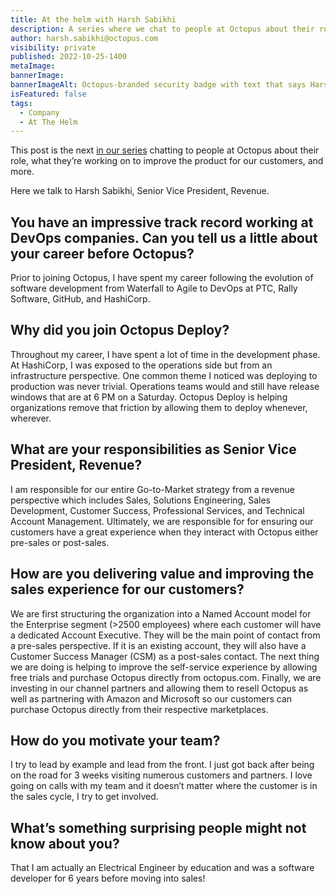 ```yaml
---
title: At the helm with Harsh Sabikhi
description: A series where we chat to people at Octopus about their role, what they’re working on to improve the product, and more. Hear from Harsh Sabikhi, Senior Vice President, Revenue.
author: harsh.sabikhi@octopus.com
visibility: private
published: 2022-10-25-1400
metaImage: 
bannerImage: 
bannerImageAlt: Octopus-branded security badge with text that says Harsh Sabikhi, Senior Vice President, Revenue, above the silhouette of a man.
isFeatured: false
tags: 
  - Company
  - At The Helm
---
```


This post is the next [in our series](https://octopus.com/blog/tag/At%20The%20Helm) chatting to people at Octopus about their role, what they’re working on to improve the product for our customers, and more.

Here we talk to Harsh Sabikhi, Senior Vice President, Revenue.

## You have an impressive track record working at DevOps companies. Can you tell us a little about your career before Octopus?

Prior to joining Octopus, I have spent my career following the evolution of software development from Waterfall to Agile to DevOps at PTC, Rally Software, GitHub, and HashiCorp.

## Why did you join Octopus Deploy?

Throughout my career, I have spent a lot of time in the development phase.  At HashiCorp, I was exposed to the operations side but from an infrastructure perspective.  One common theme I noticed was deploying to production was never trivial.  Operations teams would and still have release windows that are at 6 PM on a Saturday.  Octopus Deploy is helping organizations remove that friction by allowing them to deploy whenever, wherever.

## What are your responsibilities as Senior Vice President, Revenue? 

I am responsible for our entire Go-to-Market strategy from a revenue perspective which includes Sales, Solutions Engineering, Sales Development, Customer Success, Professional Services, and Technical Account Management. Ultimately, we are responsible for for ensuring our customers have a great experience when they interact with Octopus either pre-sales or post-sales.

## How are you delivering value and improving the sales experience for our customers?

We are first structuring the organization into a Named Account model for the Enterprise segment (>2500 employees) where each customer will have a dedicated Account Executive. They will be the main point of contact from a pre-sales perspective.  If it is an existing account, they will also have a Customer Success Manager (CSM) as a post-sales contact.  The next thing we are doing is helping to improve the self-service experience by allowing free trials and purchase Octopus directly from octopus.com.  Finally, we are investing in our channel partners and allowing them to resell Octopus as well as partnering with Amazon and Microsoft so our customers can purchase Octopus directly from their respective marketplaces. 

## How do you motivate your team?

I try to lead by example and lead from the front.  I just got back after being on the road for 3 weeks visiting numerous customers and partners.  I love going on calls with my team and it doesn’t matter where the customer is in the sales cycle, I try to get involved.

## What’s something surprising people might not know about you?

That I am actually an Electrical Engineer by education and was a software developer for 6 years before moving into sales!
